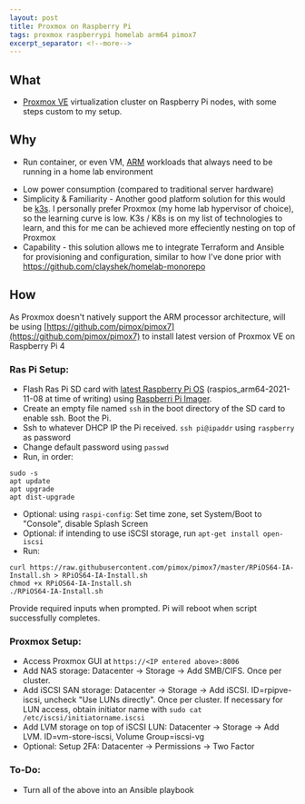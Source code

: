 ```yaml
---
layout: post
title: Proxmox on Raspberry Pi
tags: proxmox raspberrypi homelab arm64 pimox7
excerpt_separator: <!--more-->
---
```


## **What**
* [Proxmox VE](https://www.proxmox.com/en/proxmox-ve) virtualization cluster on Raspberry Pi nodes, with some steps custom to my setup.

## **Why**
* Run container, or even VM, [ARM](https://en.wikipedia.org/wiki/ARM_architecture) workloads that always need to be running in a home lab environment
<!--more-->
* Low power consumption (compared to traditional server hardware)
* Simplicity & Familiarity - Another good platform solution for this would be [k3s](https://k3s.io/). I personally prefer Proxmox (my home lab hypervisor of choice), so the learning curve is low. K3s / K8s is on my list of technologies to learn, and this for me can be achieved more effeciently nesting on top of Proxmox
* Capability - this solution allows me to integrate Terraform and Ansible for provisioning and configuration, similar to how I've done prior with [https://github.com/clayshek/homelab-monorepo ](https://github.com/clayshek/homelab-monorepo)

## **How**
As Proxmox doesn't natively support the ARM processor architecture, will be using [https://github.com/pimox/pimox7](https://github.com/pimox/pimox7) to install latest version of Proxmox VE on Raspberry Pi 4

### Ras Pi Setup:
* Flash Ras Pi SD card with [latest Raspberry Pi OS](https://downloads.raspberrypi.org/raspios_arm64/) (raspios_arm64-2021-11-08 at time of writing) using [Raspberri Pi Imager](https://www.raspberrypi.com/software/).
* Create an empty file named `ssh` in the boot directory of the SD card to enable ssh. Boot the Pi.
* Ssh to whatever DHCP IP the Pi received. `ssh pi@ipaddr` using `raspberry` as password
* Change default password using `passwd`
* Run, in order:
```
sudo -s
apt update
apt upgrade
apt dist-upgrade
```
* Optional: using `raspi-config`: Set time zone, set System/Boot to "Console", disable Splash Screen
* Optional: if intending to use iSCSI storage, run `apt-get install open-iscsi`
* Run:
```
curl https://raw.githubusercontent.com/pimox/pimox7/master/RPiOS64-IA-Install.sh > RPiOS64-IA-Install.sh
chmod +x RPiOS64-IA-Install.sh
./RPiOS64-IA-Install.sh
```
Provide required inputs when prompted. Pi will reboot when script successfully completes.

### Proxmox Setup:
* Access Proxmox GUI at `https://<IP entered above>:8006`
* Add NAS storage: Datacenter -> Storage -> Add SMB/CIFS. Once per cluster.
* Add iSCSI SAN storage: Datacenter -> Storage -> Add iSCSI. ID=rpipve-iscsi, uncheck "Use LUNs directly". Once per cluster. If necessary for LUN access, obtain initiator name with `sudo cat /etc/iscsi/initiatorname.iscsi`
* Add LVM storage on top of iSCSI LUN: Datacenter -> Storage -> Add LVM. ID=vm-store-iscsi, Volume Group=iscsi-vg
* Optional: Setup 2FA: Datacenter -> Permissions -> Two Factor


### To-Do:
* Turn all of the above into an Ansible playbook
